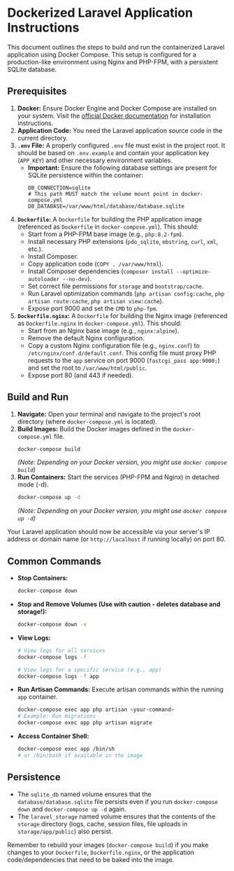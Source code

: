 # Dockerized Laravel Application Instructions

This document outlines the steps to build and run the containerized Laravel application using Docker Compose. This setup is configured for a production-like environment using Nginx and PHP-FPM, with a persistent SQLite database.

## Prerequisites

1.  **Docker:** Ensure Docker Engine and Docker Compose are installed on your system. Visit the [official Docker documentation](https://docs.docker.com/get-docker/) for installation instructions.
2.  **Application Code:** You need the Laravel application source code in the current directory.
3.  **`.env` File:** A properly configured `.env` file must exist in the project root. It should be based on `.env.example` and contain your application key (`APP_KEY`) and other necessary environment variables.
    *   **Important:** Ensure the following database settings are present for SQLite persistence within the container:
        ```dotenv
        DB_CONNECTION=sqlite
        # This path MUST match the volume mount point in docker-compose.yml
        DB_DATABASE=/var/www/html/database/database.sqlite
        ```
4.  **`Dockerfile`:** A `Dockerfile` for building the PHP application image (referenced as `Dockerfile` in `docker-compose.yml`). This should:
    *   Start from a PHP-FPM base image (e.g., `php:8.2-fpm`).
    *   Install necessary PHP extensions (`pdo_sqlite`, `mbstring`, `curl`, `xml`, etc.).
    *   Install Composer.
    *   Copy application code (`COPY . /var/www/html`).
    *   Install Composer dependencies (`composer install --optimize-autoloader --no-dev`).
    *   Set correct file permissions for `storage` and `bootstrap/cache`.
    *   Run Laravel optimization commands (`php artisan config:cache`, `php artisan route:cache`, `php artisan view:cache`).
    *   Expose port 9000 and set the `CMD` to `php-fpm`.
5.  **`Dockerfile.nginx`:** A `Dockerfile` for building the Nginx image (referenced as `Dockerfile.nginx` in `docker-compose.yml`). This should:
    *   Start from an Nginx base image (e.g., `nginx:alpine`).
    *   Remove the default Nginx configuration.
    *   Copy a custom Nginx configuration file (e.g., `nginx.conf`) to `/etc/nginx/conf.d/default.conf`. This config file must proxy PHP requests to the `app` service on port 9000 (`fastcgi_pass app:9000;`) and set the root to `/var/www/html/public`.
    *   Expose port 80 (and 443 if needed).

## Build and Run

1.  **Navigate:** Open your terminal and navigate to the project's root directory (where `docker-compose.yml` is located).
2.  **Build Images:** Build the Docker images defined in the `docker-compose.yml` file.
    ```bash
    docker-compose build
    ```
    *(Note: Depending on your Docker version, you might use `docker compose build`)*
3.  **Run Containers:** Start the services (PHP-FPM and Nginx) in detached mode (-d).
    ```bash
    docker-compose up -d
    ```
    *(Note: Depending on your Docker version, you might use `docker compose up -d`)*

Your Laravel application should now be accessible via your server's IP address or domain name (or `http://localhost` if running locally) on port 80.

## Common Commands

*   **Stop Containers:**
    ```bash
    docker-compose down
    ```
*   **Stop and Remove Volumes (Use with caution - deletes database and storage!):**
    ```bash
    docker-compose down -v
    ```
*   **View Logs:**
    ```bash
    # View logs for all services
    docker-compose logs -f

    # View logs for a specific service (e.g., app)
    docker-compose logs -f app
    ```
*   **Run Artisan Commands:** Execute artisan commands within the running `app` container.
    ```bash
    docker-compose exec app php artisan <your-command>
    # Example: Run migrations
    docker-compose exec app php artisan migrate
    ```
*   **Access Container Shell:**
    ```bash
    docker-compose exec app /bin/sh
    # or /bin/bash if available in the image
    ```

## Persistence

*   The `sqlite_db` named volume ensures that the `database/database.sqlite` file persists even if you run `docker-compose down` and `docker-compose up -d` again.
*   The `laravel_storage` named volume ensures that the contents of the `storage` directory (logs, cache, session files, file uploads in `storage/app/public`) also persist.

Remember to rebuild your images (`docker-compose build`) if you make changes to your `Dockerfile`, `Dockerfile.nginx`, or the application code/dependencies that need to be baked into the image.

